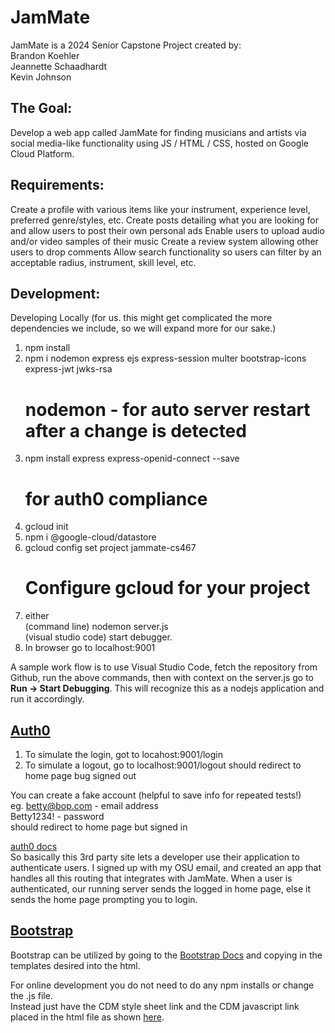 # JamMate

JamMate is a 2024 Senior Capstone Project created by: <br>
Brandon Koehler <br>
Jeannette Schaadhardt <br>
Kevin Johnson

## The Goal:

Develop a web app called JamMate for finding musicians and artists via social media-like functionality using JS / HTML / CSS, hosted on Google Cloud Platform.

## Requirements:

Create a profile with various items like your instrument, experience level, preferred genre/styles, etc.
Create posts detailing what you are looking for and allow users to post their own personal ads
Enable users to upload audio and/or video samples of their music
Create a review system allowing other users to drop comments Allow search functionality so users can filter by an acceptable radius, instrument, skill level, etc.

## Development:

Developing Locally (for us. this might get complicated the more dependencies we include, so we will expand more for our sake.) <br>

1. npm install
2. npm i nodemon express ejs express-session multer bootstrap-icons express-jwt jwks-rsa
   # nodemon - for auto server restart after a change is detected
3. npm install express express-openid-connect --save
   # for auth0 compliance
4. gcloud init
5. npm i @google-cloud/datastore
6. gcloud config set project jammate-cs467
   # Configure gcloud for your project
7. either<br>(command line) nodemon server.js <br> (visual studio code) start debugger.
8. In browser go to localhost:9001

A sample work flow is to use Visual Studio Code, fetch the repository from Github, run the above commands, then with context on the server.js go to **Run -> Start Debugging**. This will recognize this as a nodejs application and run it accordingly.

## [Auth0](https://auth0.com/docs/quickstart/webapp/express/interactive)

1. To simulate the login, got to locahost:9001/login
2. To simulate a logout, go to localhost:9001/logout
   should redirect to home page bug signed out

You can create a fake account (helpful to save info for repeated tests!) <br>
eg.
betty@bop.com - email address <br>
Betty1234! - password <br>
should redirect to home page but signed in

[auth0 docs](https://auth0.com/docs/quickstart/webapp/express/interactive) <br>
So basically this 3rd party site lets a developer use their application
to authenticate users. I signed up with my OSU email, and created an app that
handles all this routing that integrates with JamMate. When a user is
authenticated, our running server sends the logged in home page, else it sends
the home page prompting you to login.

## [Bootstrap](https://getbootstrap.com/docs/5.3/getting-started/introduction/)

Bootstrap can be utilized by going to the [Bootstrap Docs](https://getbootstrap.com/docs/5.3/getting-started/introduction/) and copying in the templates desired into the html.

For online development you do not need to do any npm installs or change the .js file.<br>
Instead just have the CDM style sheet link and the CDM javascript link placed in the html file as shown [here](https://getbootstrap.com/docs/5.3/getting-started/introduction/).
